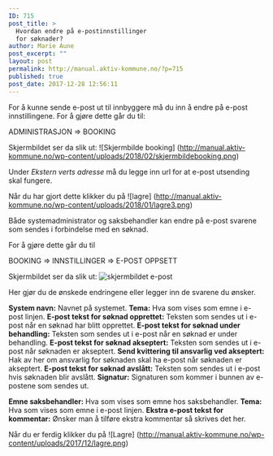 ```yaml
---
ID: 715
post_title: >
  Hvordan endre på e-postinnstillinger
  for søknader?
author: Marie Aune
post_excerpt: ""
layout: post
permalink: http://manual.aktiv-kommune.no/?p=715
published: true
post_date: 2017-12-28 12:56:11
---
```

For å kunne sende e-post ut til innbyggere må du inn å endre på e-post innstillingene. 
For å gjøre dette går du til:

ADMINISTRASJON => BOOKING

Skjermbildet ser da slik ut: 
![Skjermbilde booking] (http://manual.aktiv-kommune.no/wp-content/uploads/2018/02/skjermbildebooking.png)

Under *Ekstern verts adresse* må du legge inn url for at e-post utsending skal fungere. 

Når du har gjort dette klikker du på 
![lagre] (http://manual.aktiv-kommune.no/wp-content/uploads/2018/01/lagre3.png)


Både systemadministrator og saksbehandler kan endre på e-post svarene som sendes i forbindelse med en søknad. 

For å gjøre dette går du til

BOOKING => INNSTILLINGER => E-POST OPPSETT

Skjermbildet ser da slik ut: 
![skjermbildet e-post](http://manual.aktiv-kommune.no/wp-content/uploads/2018/02/Skjermbilde23.png) 


Her gjør du de ønskede endringene eller legger inn de svarene du ønsker. 

**System navn:** Navnet på systemet.
**Tema:** Hva som vises som emne i e-post linjen. 
**E-post tekst for søknad opprettet:** Teksten som sendes ut i e-post når en søknad har blitt opprettet. 
**E-post tekst for søknad under behandling:** Teksten som sendes ut i e-post når en søknad er under behandling. 
**E-post tekst for søknad akseptert:** Teksten som sendes ut i e-post når søknaden er akseptert.
**Send kvittering til ansvarlig ved akseptert:** Hak av her om ansvarlig for søknaden skal ha e-post når søknaden er akseptert. 
**E-post tekst for søknad avslått:** Teksten som sendes ut i e-post hvis søknaden blir avslått. 
**Signatur:** Signaturen som kommer i bunnen av e-postene som sendes ut. 

**Emne saksbehandler:** Hva som vises som emne hos saksbehandler. 
**Tema:** Hva som vises som emne i e-post linjen. 
**Ekstra e-post tekst for kommentar:** Ønsker man å tilføre ekstra kommentar så skrives det her. 

Når du er ferdig klikker du på
![Lagre] (http://manual.aktiv-kommune.no/wp-content/uploads/2017/12/lagre.png)